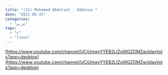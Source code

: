 ```yaml
---
title: "(11) Mohamed Abdulaal - Embinux "
date: "2021-05-25"
categories:
  - "عربي"
tags:
  - "c"
  - "linux"
---
```


[https://www.youtube.com/channel/UCjUmqyYYEB2LIZp9IGZDMZw/playlists?app=desktop](https://www.youtube.com/channel/UCjUmqyYYEB2LIZp9IGZDMZw/playlists?app=desktop)
